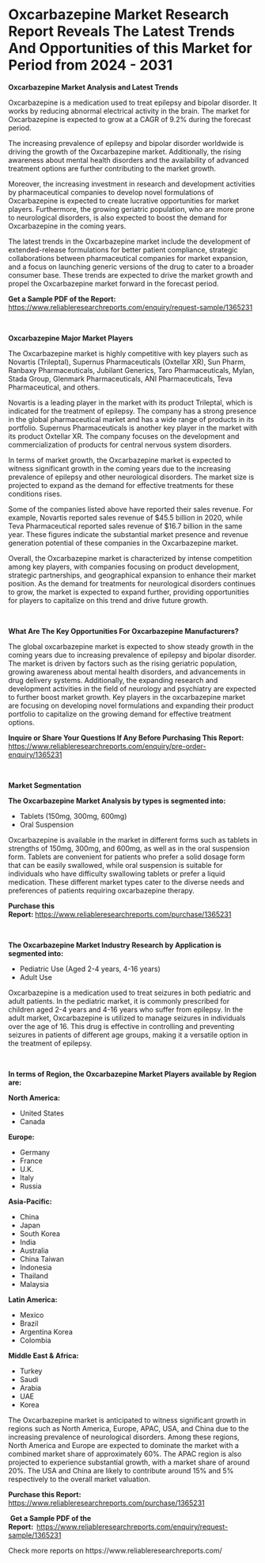 <p><h1>Oxcarbazepine Market Research Report Reveals The Latest Trends And Opportunities of this Market for Period from 2024 - 2031</h1></p><p><strong>Oxcarbazepine Market Analysis and Latest Trends</strong></p>
<p><p>Oxcarbazepine is a medication used to treat epilepsy and bipolar disorder. It works by reducing abnormal electrical activity in the brain. The market for Oxcarbazepine is expected to grow at a CAGR of 9.2% during the forecast period. </p><p>The increasing prevalence of epilepsy and bipolar disorder worldwide is driving the growth of the Oxcarbazepine market. Additionally, the rising awareness about mental health disorders and the availability of advanced treatment options are further contributing to the market growth. </p><p>Moreover, the increasing investment in research and development activities by pharmaceutical companies to develop novel formulations of Oxcarbazepine is expected to create lucrative opportunities for market players. Furthermore, the growing geriatric population, who are more prone to neurological disorders, is also expected to boost the demand for Oxcarbazepine in the coming years.</p><p>The latest trends in the Oxcarbazepine market include the development of extended-release formulations for better patient compliance, strategic collaborations between pharmaceutical companies for market expansion, and a focus on launching generic versions of the drug to cater to a broader consumer base. These trends are expected to drive the market growth and propel the Oxcarbazepine market forward in the forecast period.</p></p>
<p><strong>Get a Sample PDF of the Report:&nbsp;</strong> <a href="https://www.reliableresearchreports.com/enquiry/request-sample/1365231">https://www.reliableresearchreports.com/enquiry/request-sample/1365231</a></p>
<p>&nbsp;</p>
<p><strong>Oxcarbazepine Major Market Players</strong></p>
<p><p>The Oxcarbazepine market is highly competitive with key players such as Novartis (Trileptal), Supernus Pharmaceuticals (Oxtellar XR), Sun Pharm, Ranbaxy Pharmaceuticals, Jubilant Generics, Taro Pharmaceuticals, Mylan, Stada Group, Glenmark Pharmaceuticals, ANI Pharmaceuticals, Teva Pharmaceutical, and others. </p><p>Novartis is a leading player in the market with its product Trileptal, which is indicated for the treatment of epilepsy. The company has a strong presence in the global pharmaceutical market and has a wide range of products in its portfolio. Supernus Pharmaceuticals is another key player in the market with its product Oxtellar XR. The company focuses on the development and commercialization of products for central nervous system disorders. </p><p>In terms of market growth, the Oxcarbazepine market is expected to witness significant growth in the coming years due to the increasing prevalence of epilepsy and other neurological disorders. The market size is projected to expand as the demand for effective treatments for these conditions rises.</p><p>Some of the companies listed above have reported their sales revenue. For example, Novartis reported sales revenue of $45.5 billion in 2020, while Teva Pharmaceutical reported sales revenue of $16.7 billion in the same year. These figures indicate the substantial market presence and revenue generation potential of these companies in the Oxcarbazepine market.</p><p>Overall, the Oxcarbazepine market is characterized by intense competition among key players, with companies focusing on product development, strategic partnerships, and geographical expansion to enhance their market position. As the demand for treatments for neurological disorders continues to grow, the market is expected to expand further, providing opportunities for players to capitalize on this trend and drive future growth.</p></p>
<p>&nbsp;</p>
<p><strong>What Are The Key Opportunities For Oxcarbazepine Manufacturers?</strong></p>
<p><p>The global oxcarbazepine market is expected to show steady growth in the coming years due to increasing prevalence of epilepsy and bipolar disorder. The market is driven by factors such as the rising geriatric population, growing awareness about mental health disorders, and advancements in drug delivery systems. Additionally, the expanding research and development activities in the field of neurology and psychiatry are expected to further boost market growth. Key players in the oxcarbazepine market are focusing on developing novel formulations and expanding their product portfolio to capitalize on the growing demand for effective treatment options.</p></p>
<p><strong>Inquire or Share Your Questions If Any Before Purchasing This Report:</strong> <a href="https://www.reliableresearchreports.com/enquiry/pre-order-enquiry/1365231">https://www.reliableresearchreports.com/enquiry/pre-order-enquiry/1365231</a></p>
<p>&nbsp;</p>
<p><strong>Market Segmentation</strong></p>
<p><strong>The Oxcarbazepine Market Analysis by types is segmented into:</strong></p>
<p><ul><li>Tablets (150mg, 300mg, 600mg)</li><li>Oral Suspension</li></ul></p>
<p><p>Oxcarbazepine is available in the market in different forms such as tablets in strengths of 150mg, 300mg, and 600mg, as well as in the oral suspension form. Tablets are convenient for patients who prefer a solid dosage form that can be easily swallowed, while oral suspension is suitable for individuals who have difficulty swallowing tablets or prefer a liquid medication. These different market types cater to the diverse needs and preferences of patients requiring oxcarbazepine therapy.</p></p>
<p><strong>Purchase this Report:&nbsp;</strong><a href="https://www.reliableresearchreports.com/purchase/1365231">https://www.reliableresearchreports.com/purchase/1365231</a></p>
<p>&nbsp;</p>
<p><strong>The Oxcarbazepine Market Industry Research by Application is segmented into:</strong></p>
<p><ul><li>Pediatric Use (Aged 2-4 years, 4-16 years)</li><li>Adult Use</li></ul></p>
<p><p>Oxcarbazepine is a medication used to treat seizures in both pediatric and adult patients. In the pediatric market, it is commonly prescribed for children aged 2-4 years and 4-16 years who suffer from epilepsy. In the adult market, Oxcarbazepine is utilized to manage seizures in individuals over the age of 16. This drug is effective in controlling and preventing seizures in patients of different age groups, making it a versatile option in the treatment of epilepsy.</p></p>
<p>&nbsp;</p>
<p><strong>In terms of Region, the Oxcarbazepine Market Players available by Region are:</strong></p>
<p>
    <p> <strong> North America: </strong>
        <ul>
            <li>United States</li>
            <li>Canada</li>
        </ul>
        </p> 
    <p> <strong> Europe: </strong>
        <ul>
            <li>Germany</li>
            <li>France</li>
            <li>U.K.</li>
            <li>Italy</li>
            <li>Russia</li>
        </ul>
        </p> 
    <p> <strong> Asia-Pacific: </strong>
        <ul>
            <li>China</li>
            <li>Japan</li>
            <li>South Korea</li>
            <li>India</li>
            <li>Australia</li>
            <li>China Taiwan</li>
            <li>Indonesia</li>
            <li>Thailand</li>
            <li>Malaysia</li>
        </ul>
        </p> 
    <p> <strong> Latin America: </strong>
        <ul>
            <li>Mexico</li>
            <li>Brazil</li>
            <li>Argentina Korea</li>
            <li>Colombia</li>
        </ul>
        </p> 
    <p> <strong> Middle East & Africa: </strong>
        <ul>
            <li>Turkey</li>
            <li>Saudi</li>
            <li>Arabia</li>
            <li>UAE</li>
            <li>Korea</li>
        </ul>
    </p>
    </p>
<p><p>The Oxcarbazepine market is anticipated to witness significant growth in regions such as North America, Europe, APAC, USA, and China due to the increasing prevalence of neurological disorders. Among these regions, North America and Europe are expected to dominate the market with a combined market share of approximately 60%. The APAC region is also projected to experience substantial growth, with a market share of around 20%. The USA and China are likely to contribute around 15% and 5% respectively to the overall market valuation.</p></p>
<p><strong>Purchase this Report: </strong><a href="https://www.reliableresearchreports.com/purchase/1365231">https://www.reliableresearchreports.com/purchase/1365231</a></p>
<p>&nbsp;<strong>Get a Sample PDF of the Report:&nbsp;&nbsp;</strong><a href="https://www.reliableresearchreports.com/enquiry/request-sample/1365231">https://www.reliableresearchreports.com/enquiry/request-sample/1365231</a></p>
<p><strong></strong></p>
<p>Check more reports on https://www.reliableresearchreports.com/</p>